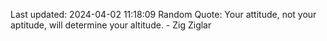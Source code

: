 Last updated: 2024-04-02 11:18:09
Random Quote: Your attitude, not your aptitude, will determine your altitude. - Zig Ziglar